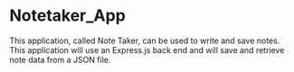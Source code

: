# Notetaker_App
This application, called Note Taker, can be used to write and save notes. This application will use an Express.js back end and will save and retrieve note data from a JSON file.
